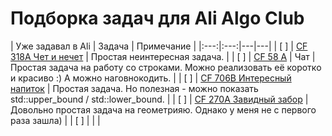 # Подборка задач для Ali Algo Club

| Уже задавал в Ali | Задача | Примечание |
|:---:|:---:|---|---|
| [ ] | [CF 318A Чет и нечет](https://codeforces.com/problemset/problem/318/A) | Простая неинтересная задача. |
| [ ] | [CF 58 A](https://codeforces.com/problemset/problem/58/A) | Чат | Простая задача на работу со строками.  Можно реализовать её коротко и красиво :) А можно наговнокодить. |
| [ ] | [CF 706B Интересный напиток](https://codeforces.com/problemset/problem/706/B) | Простая задача. Но полезная - можно показать std::upper_bound / std::lower_bound. |
| [ ] | [CF 270A Завидный забор](https://codeforces.com/problemset/problem/270/A) | Довольно простая задача на геометрияю. Однако у меня не с первого раза зашла) |
| [ ] | []() |  |
